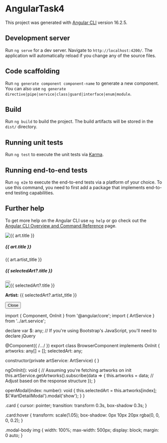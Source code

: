 # AngularTask4

This project was generated with [Angular CLI](https://github.com/angular/angular-cli) version 16.2.5.

## Development server

Run `ng serve` for a dev server. Navigate to `http://localhost:4200/`. The application will automatically reload if you change any of the source files.

## Code scaffolding

Run `ng generate component component-name` to generate a new component. You can also use `ng generate directive|pipe|service|class|guard|interface|enum|module`.

## Build

Run `ng build` to build the project. The build artifacts will be stored in the `dist/` directory.

## Running unit tests

Run `ng test` to execute the unit tests via [Karma](https://karma-runner.github.io).

## Running end-to-end tests

Run `ng e2e` to execute the end-to-end tests via a platform of your choice. To use this command, you need to first add a package that implements end-to-end testing capabilities.

## Further help

To get more help on the Angular CLI use `ng help` or go check out the [Angular CLI Overview and Command Reference](https://angular.io/cli) page.



<div class="container mt-5">

  <!-- Artwork Listing -->
  <div class="results-container row">
    <div *ngFor="let art of artworks; let i = index" class="col-md-4 mb-4">
      <div class="card" (click)="openModal(i)">
        <img [src]="art.thumbnail_url" alt="{{ art.title }}" class="card-img-top">
        <div class="card-body">
          <h5 class="card-title">{{ art.title }}</h5>
          <p class="card-text">{{ art.artist_title }}</p>
        </div>
      </div>
    </div>
  </div>

  <!-- Modal -->
  <div class="modal fade" id="artDetailModal" tabindex="-1" aria-labelledby="exampleModalLabel" aria-hidden="true">
    <div class="modal-dialog modal-lg">
      <div class="modal-content">
        <div class="modal-header">
          <h5 class="modal-title" id="exampleModalLabel">{{ selectedArt?.title }}</h5>
          <button type="button" class="btn-close" data-bs-dismiss="modal" aria-label="Close"></button>
        </div>
        <div class="modal-body">
          <img [src]="selectedArt?.image_url" alt="{{ selectedArt?.title }}" class="img-fluid mb-3">
          <p><strong>Artist:</strong> {{ selectedArt?.artist_title }}</p>
          <!-- Add more details as needed -->
        </div>
        <div class="modal-footer">
          <button type="button" class="btn btn-secondary" data-bs-dismiss="modal">Close</button>
        </div>
      </div>
    </div>
  </div>
</div>


import { Component, OnInit } from '@angular/core';
import { ArtService } from '../art.service';

declare var $: any;  // If you're using Bootstrap's JavaScript, you'll need to declare jQuery

@Component({ /*...*/ })
export class BrowserComponent implements OnInit {
  artworks: any[] = [];
  selectedArt: any;

  constructor(private artService: ArtService) { }

  ngOnInit(): void {
    // Assuming you're fetching artworks on init
    this.artService.getArtworks().subscribe(data => {
      this.artworks = data;  // Adjust based on the response structure
    });
  }

  openModal(index: number): void {
    this.selectedArt = this.artworks[index];
    $('#artDetailModal').modal('show');
  }
}

.card {
  cursor: pointer;
  transition: transform 0.3s, box-shadow 0.3s;
}

.card:hover {
  transform: scale(1.05);
  box-shadow: 0px 10px 20px rgba(0, 0, 0, 0.2);
}

.modal-body img {
  width: 100%;
  max-width: 500px;
  display: block;
  margin: 0 auto;
}

